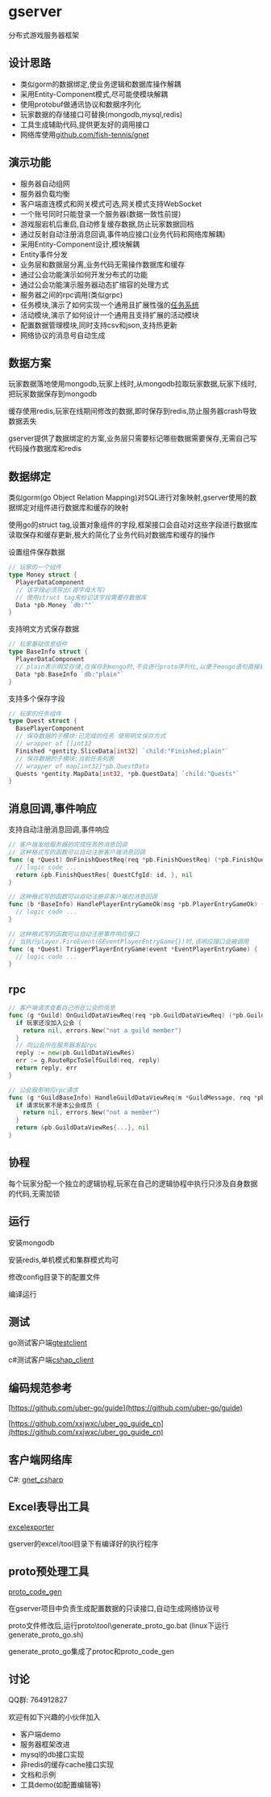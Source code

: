 # gserver
分布式游戏服务器框架

## 设计思路
- 类似gorm的数据绑定,使业务逻辑和数据库操作解耦
- 采用Entity-Component模式,尽可能使模块解耦
- 使用protobuf做通讯协议和数据序列化
- 玩家数据的存储接口可替换(mongodb,mysql,redis)
- 工具生成辅助代码,提供更友好的调用接口
- 网络库使用[github.com/fish-tennis/gnet](https://github.com/fish-tennis/gnet)

## 演示功能
- 服务器自动组网
- 服务器负载均衡
- 客户端直连模式和网关模式可选,网关模式支持WebSocket
- 一个账号同时只能登录一个服务器(数据一致性前提)
- 游戏服宕机后重启,自动修复缓存数据,防止玩家数据回档
- 通过反射自动注册消息回调,事件响应接口(业务代码和网络库解耦)
- 采用Entity-Component设计,模块解耦
- Entity事件分发
- 业务层和数据层分离,业务代码无需操作数据库和缓存
- 通过公会功能演示如何开发分布式的功能
- 通过公会功能演示服务器动态扩缩容的处理方式
- 服务器之间的rpc调用(类似grpc)
- 任务模块,演示了如何实现一个通用且扩展性强的[任务系统](https://github.com/fish-tennis/gserver/blob/main/Design_Quest.md)
- 活动模块,演示了如何设计一个通用且支持扩展的活动模块
- 配置数据管理模块,同时支持csv和json,支持热更新
- 网络协议的消息号自动生成

## 数据方案
玩家数据落地使用mongodb,玩家上线时,从mongodb拉取玩家数据,玩家下线时,把玩家数据保存到mongodb

缓存使用redis,玩家在线期间修改的数据,即时保存到redis,防止服务器crash导致数据丢失

gserver提供了数据绑定的方案,业务层只需要标记哪些数据需要保存,无需自己写代码操作数据库和redis

## 数据绑定
类似gorm(go Object Relation Mapping)对SQL进行对象映射,gserver使用的数据绑定对组件进行数据库和缓存的映射

使用go的struct tag,设置对象组件的字段,框架接口会自动对这些字段进行数据库读取保存和缓存更新,极大的简化了业务代码对数据库和缓存的操作

设置组件保存数据
```go
// 玩家的一个组件
type Money struct {
  PlayerDataComponent
  // 该字段必须导出(首字母大写)
  // 使用struct tag来标记该字段需要存数据库
  Data *pb.Money `db:""`
}
```

支持明文方式保存数据
```go
// 玩家基础信息组件
type BaseInfo struct {
  PlayerDataComponent
  // plain表示明文存储,在保存到mongo时,不会进行proto序列化,以便于mongo语句直接操作
  Data *pb.BaseInfo `db:"plain"`
}
```

支持多个保存字段
```go
// 玩家的任务组件
type Quest struct {
  BasePlayerComponent
  // 保存数据的子模块:已完成的任务 使用明文保存方式
  // wrapper of []int32
  Finished *gentity.SliceData[int32] `child:"Finished;plain"`
  // 保存数据的子模块:当前任务列表
  // wrapper of map[int32]*pb.QuestData
  Quests *gentity.MapData[int32, *pb.QuestData] `child:"Quests"`
}
```

## 消息回调,事件响应
支持自动注册消息回调,事件响应
```go
// 客户端发给服务器的完成任务的消息回调
// 这种格式写的函数可以自动注册客户端消息回调
func (q *Quest) OnFinishQuestReq(req *pb.FinishQuestReq) (*pb.FinishQuestRes, error) {
  // logic code ...
  return &pb.FinishQuestRes{ QuestCfgId: id, }, nil
}
```
```go
// 这种格式写的函数可以自动注册非客户端的消息回调
func (b *BaseInfo) HandlePlayerEntryGameOk(msg *pb.PlayerEntryGameOk) { 
  // logic code ...
}
```
```go
// 这种格式写的函数可以自动注册事件响应接口
// 当执行player.FireEvent(&EventPlayerEntryGame{})时,该响应接口会被调用
func (q *Quest) TriggerPlayerEntryGame(event *EventPlayerEntryGame) {
  // logic code ...
}
```

## rpc
```go
// 客户端请求查看自己所在公会的信息
func (g *Guild) OnGuildDataViewReq(req *pb.GuildDataViewReq) (*pb.GuildDataViewRes, error) {
  if 玩家还没加入公会 {
    return nil, errors.New("not a guild member")
  }
  // 向公会所在服务器发起rpc
  reply := new(pb.GuildDataViewRes)
  err := g.RouteRpcToSelfGuild(req, reply)
  return reply, err
}

// 公会服务响应rpc请求
func (g *GuildBaseInfo) HandleGuildDataViewReq(m *GuildMessage, req *pb.GuildDataViewReq) (*pb.GuildDataViewRes, error) {
  if 请求玩家不是本公会成员 {
    return nil, errors.New("not a member")
  }
  return &pb.GuildDataViewRes{...}, nil
}
```

## 协程
每个玩家分配一个独立的逻辑协程,玩家在自己的逻辑协程中执行只涉及自身数据的代码,无需加锁

## 运行
安装mongodb

安装redis,单机模式和集群模式均可

修改config目录下的配置文件

编译运行

## 测试
go测试客户端[gtestclient](https://github.com/fish-tennis/gtestclient)

c#测试客户端[cshap_client](https://github.com/fish-tennis/cshap_client)

## 编码规范参考
[https://github.com/uber-go/guide](https://github.com/uber-go/guide)

[https://github.com/xxjwxc/uber_go_guide_cn](https://github.com/xxjwxc/uber_go_guide_cn)

## 客户端网络库
C#: [gnet_csharp](https://github.com/fish-tennis/gnet_csharp)

## Excel表导出工具
[excelexporter](https://github.com/fish-tennis/excelexporter)

gserver的excel/tool目录下有编译好的执行程序

## proto预处理工具
[proto_code_gen](https://github.com/fish-tennis/proto_code_gen)

在gserver项目中负责生成配置数据的只读接口,自动生成网络协议号

proto文件修改后,运行proto\tool\generate_proto_go.bat (linux下运行generate_proto_go.sh)

generate_proto_go集成了protoc和proto_code_gen

## 讨论
QQ群: 764912827

欢迎有如下兴趣的小伙伴加入

- 客户端demo
- 服务器框架改进
- mysql的db接口实现
- 非redis的缓存cache接口实现
- 文档和示例
- 工具demo(如配置编辑等)
